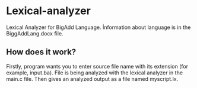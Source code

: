 # Lexical-analyzer

Lexical Analyzer for BigAdd Language.
İnformation about language is in the BiggAddLang.docx file.

## How does it work?

Firstly, program wants you to enter source file name with its extension (for example, input.ba).
File is being analyzed with the lexical analyzer in the main.c file.
Then gives an analyzed output as a file named myscript.lx.
